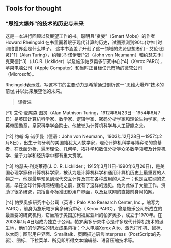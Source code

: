 ## Tools for thought

### “思维大爆炸”的技术的历史与未来

这是一本进行回顾以及展望工作的书。聪明且“贪婪”（Smart Mobs）的作者 Howard Rheingold 在书里面着眼于现代计算的历史，试图预测到90年代中叶时网络世界会是什么样子。 这本书涵盖了开创了这一领域的先贤思想者们 - 艾伦·图灵[^1]（Alan Turing），约翰·冯·诺伊曼[^2]（John von Neumann）和约瑟夫·利克莱德[^3]（J.C.R. Licklider）以及施乐帕罗奥多研究中心[^4]（Xerox PARC），苹果电脑公司（Apple Computer）和当时正目标亿元市场的微软公司（Microsoft）。 

Rheingold表示过，写这本书的主要动力是希望通过剖析这一“思维大爆炸”技术的前世,并以此来展望他的未来。



> **译者注**
> 
[^1] 艾伦·麦席森·图灵（Alan Mathison Turing，1912年6月23日－1954年6月7日）是英国计算机科学家、数学家、逻辑学家、密码分析学家和理论生物学家，大英帝国勋章，皇家科学学会院士。他被誉为计算机科学与人工智能之父。
> 
[^2] 约翰·冯·诺伊曼（德语：John von Neumann，1903年12月28日－1957年2月8日），出生于匈牙利的美国籍犹太人数学家，理论计算机科学与博弈论的奠基者，在泛函分析、遍历理论、几何学、拓扑学和数值分析等众多数学领域及计算机学、量子力学和经济学中都有重大贡献。
> 
[^3] 约瑟夫·利克莱德(J. C. R. Licklider；1915年3月11日-1990年6月26日)，是美国心理学家和计算机科学家，被认为是计算机科学和通用计算机历史上最重要的人物之一。他是最早预见到现代交互计算及其在各种应用的人之一；也是互联网的先驱，早在全球计算机网络建成之前，就有了这样的远见。他为此做了大量工作，资助了很多研究，包括当今标准图形用户界面，以及互联网的直接前身阿帕网。
> 
[^4] 帕罗奥多研究中心公司（英语：Palo Alto Research Center, Inc.，缩写为PARC），前身为施乐帕罗奥多研究中心（Xerox PARC），曾是施乐公司所成立的最重要的研究机构，它坐落于美国加利福尼亚州的帕罗奥多，成立于1970年。在2002年1月4日起成为独立子公司。帕罗奥多研究中心是许多现代计算机技术的诞生地，他们的创造性的研发成果包括：个人电脑Xerox Alto、激光打印机、鼠标、以太网；图形用户界面、Smalltalk、页面描述语言Interpress（PostScript的先驱）、图标、下拉菜单、所见即所得文本编辑器、语音压缩技术等。